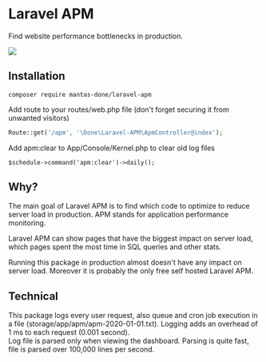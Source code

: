 # Laravel APM

Find website performance bottlenecks in production.

![](http://i.imgur.com/2KTtx5f.png)

## Installation

```
composer require mantas-done/laravel-apm
```

Add route to your routes/web.php file (don't forget securing it from unwanted visitors)

```php
Route::get('/apm', '\Done\Laravel-APM\ApmController@index');
```

Add apm:clear to App/Console/Kernel.php to clear old log files

```
$schedule->command('apm:clear')->daily();
```

## Why?

The main goal of Laravel APM is to find which code to optimize to reduce server load in production. APM stands for application performance monitoring.   

Laravel APM can show pages that have the biggest impact on server load, which pages spent the most time in SQL queries and other stats.   

Running this package in production almost doesn't have any impact on server load. Moreover it is probably the only free self hosted Laravel APM.

## Technical

This package logs every user request, also queue and cron job execution in a file (storage/app/apm/apm-2020-01-01.txt). Logging adds an overhead of 1 ms to each request (0.001 second).   
Log file is parsed only when viewing the dashboard. Parsing is quite fast, file is parsed over 100,000 lines per second.